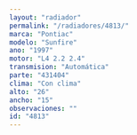```yaml
---
layout: "radiador"
permalink: "/radiadores/4813/"
marca: "Pontiac"
modelo: "Sunfire"
ano: "1997"
motor: "L4 2.2 2.4"
transmision: "Automática"
parte: "431404"
clima: "Con clima"
alto: "26"
ancho: "15"
observaciones: ""
id: "4813"
---
```


